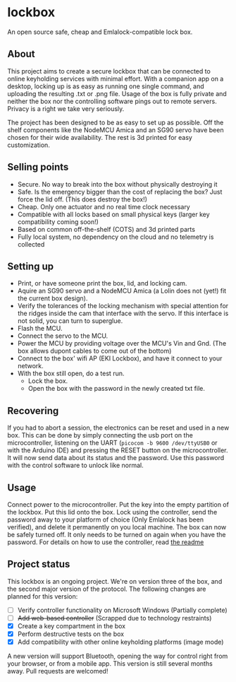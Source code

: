 # lockbox

An open source safe, cheap and Emlalock-compatible lock box.

## About

This project aims to create a secure lockbox that can be connected to online keyholding services with minimal effort. With a companion app on a desktop, locking up is as easy as running one single command, and uploading the resulting .txt or .png file.
Usage of the box is fully private and neither the box nor the controlling software pings out to remote servers. Privacy is a right we take very seriously.

The project has been designed to be as easy to set up as possible. Off the shelf components like the NodeMCU Amica and an SG90 servo have been chosen for their wide availability. The rest is 3d printed for easy customization.

## Selling points

- Secure. No way to break into the box without physically destroying it
- Safe. Is the emergency bigger than the cost of replacing the box? Just force the lid off. (This does destroy the box!)
- Cheap. Only one actuator and no real time clock necessary
- Compatible with all locks based on small physical keys (larger key compatibility coming soon!)
- Based on common off-the-shelf (COTS) and 3d printed parts
- Fully local system, no dependency on the cloud and no telemetry is collected

## Setting up

- Print, or have someone print the box, lid, and locking cam.
- Aquire an SG90 servo and a NodeMCU Amica (a Lolin does not (yet!) fit the current box design).
- Verify the tolerances of the locking mechanism with special attention for the ridges inside the cam that interface with the servo. If this interface is not solid, you can turn to superglue.
- Flash the MCU.
- Connect the servo to the MCU.
- Power the MCU by providing voltage over the MCU's Vin and Gnd. (The box allows dupont cables to come out of the bottom)
- Connect to the box' wifi AP (EKI Lockbox), and have it connect to your network.
- With the box still open, do a test run.
  - Lock the box.
  - Open the box with the password in the newly created txt file.

## Recovering

If you had to abort a session, the electronics can be reset and used in a new box. This can be done by simply connecting the usb port on the microcontroller, listening on the UART (`picocom -b 9600 /dev/ttyUSB0` or with the Arduino IDE) and pressing the RESET button on the microcontroller. It will now send data about its status and the password. Use this password with the control software to unlock like normal.

## Usage

Connect power to the microcontroller. Put the key into the empty partition of the lockbox. Put this lid onto the box. Lock using the controller, send the password away to your platform of choice (Only Emlalock has been verified), and delete it permanently on you local machine. The box can now be safely turned off. It only needs to be turned on again when you have the password. For details on how to use the controller, read [the readme](lockbox_control/README.md)

## Project status

This lockbox is an ongoing project. We're on version three of the box, and the second major version of the protocol. The following changes are planned for this version:

- [ ] Verify controller functionality on Microsoft Windows (Partially complete)
- [ ] ~~Add web-based controller~~ (Scrapped due to technology restraints)
- [X] Create a key compartment in the box
- [X] Perform destructive tests on the box
- [X] Add compatibility with other online keyholding platforms (image mode)

A new version will support Bluetooth, opening the way for control right from your browser, or from a mobile app. This version is still several months away. Pull requests are welcomed!
